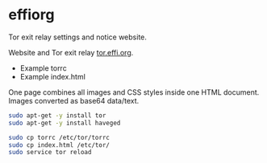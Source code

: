 # effiorg

Tor exit relay settings and notice website.

Website and Tor exit relay [tor.effi.org](http://tor.effi.org/).

- Example torrc
- Example index.html

One page combines all images and CSS styles inside one HTML document.
Images converted as base64 data/text.

```sh
sudo apt-get -y install tor
sudo apt-get -y install haveged

sudo cp torrc /etc/tor/torrc
sudo cp index.html /etc/tor/
sudo service tor reload
```
